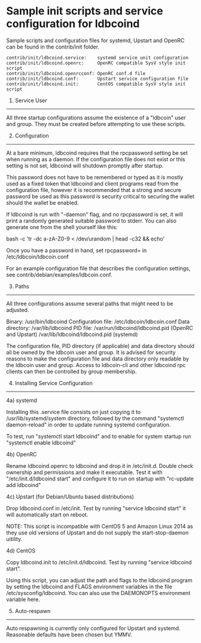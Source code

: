 Sample init scripts and service configuration for ldbcoind
==========================================================

Sample scripts and configuration files for systemd, Upstart and OpenRC
can be found in the contrib/init folder.

    contrib/init/ldbcoind.service:    systemd service unit configuration
    contrib/init/ldbcoind.openrc:     OpenRC compatible SysV style init script
    contrib/init/ldbcoind.openrcconf: OpenRC conf.d file
    contrib/init/ldbcoind.conf:       Upstart service configuration file
    contrib/init/ldbcoind.init:       CentOS compatible SysV style init script

1. Service User
---------------------------------

All three startup configurations assume the existence of a "ldbcoin" user
and group.  They must be created before attempting to use these scripts.

2. Configuration
---------------------------------

At a bare minimum, ldbcoind requires that the rpcpassword setting be set
when running as a daemon.  If the configuration file does not exist or this
setting is not set, ldbcoind will shutdown promptly after startup.

This password does not have to be remembered or typed as it is mostly used
as a fixed token that ldbcoind and client programs read from the configuration
file, however it is recommended that a strong and secure password be used
as this password is security critical to securing the wallet should the
wallet be enabled.

If ldbcoind is run with "-daemon" flag, and no rpcpassword is set, it will
print a randomly generated suitable password to stderr.  You can also
generate one from the shell yourself like this:

bash -c 'tr -dc a-zA-Z0-9 < /dev/urandom | head -c32 && echo'

Once you have a password in hand, set rpcpassword= in /etc/ldbcoin/ldbcoin.conf

For an example configuration file that describes the configuration settings,
see contrib/debian/examples/ldbcoin.conf.

3. Paths
---------------------------------

All three configurations assume several paths that might need to be adjusted.

Binary:              /usr/bin/ldbcoind
Configuration file:  /etc/ldbcoin/ldbcoin.conf
Data directory:      /var/lib/ldbcoind
PID file:            /var/run/ldbcoind/ldbcoind.pid (OpenRC and Upstart)
                     /var/lib/ldbcoind/ldbcoind.pid (systemd)

The configuration file, PID directory (if applicable) and data directory
should all be owned by the ldbcoin user and group.  It is advised for security
reasons to make the configuration file and data directory only readable by the
ldbcoin user and group.  Access to ldbcoin-cli and other ldbcoind rpc clients
can then be controlled by group membership.

4. Installing Service Configuration
-----------------------------------

4a) systemd

Installing this .service file consists on just copying it to
/usr/lib/systemd/system directory, followed by the command
"systemctl daemon-reload" in order to update running systemd configuration.

To test, run "systemctl start ldbcoind" and to enable for system startup run
"systemctl enable ldbcoind"

4b) OpenRC

Rename ldbcoind.openrc to ldbcoind and drop it in /etc/init.d.  Double
check ownership and permissions and make it executable.  Test it with
"/etc/init.d/ldbcoind start" and configure it to run on startup with
"rc-update add ldbcoind"

4c) Upstart (for Debian/Ubuntu based distributions)

Drop ldbcoind.conf in /etc/init.  Test by running "service ldbcoind start"
it will automatically start on reboot.

NOTE: This script is incompatible with CentOS 5 and Amazon Linux 2014 as they
use old versions of Upstart and do not supply the start-stop-daemon uitility.

4d) CentOS

Copy ldbcoind.init to /etc/init.d/ldbcoind. Test by running "service ldbcoind start".

Using this script, you can adjust the path and flags to the ldbcoind program by
setting the ldbcoind and FLAGS environment variables in the file
/etc/sysconfig/ldbcoind. You can also use the DAEMONOPTS environment variable here.

5. Auto-respawn
-----------------------------------

Auto respawning is currently only configured for Upstart and systemd.
Reasonable defaults have been chosen but YMMV.
